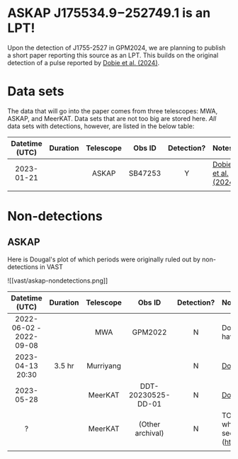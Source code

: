 # ASKAP J175534.9−252749.1 is an LPT!

Upon the detection of J1755-2527 in GPM2024, we are planning to publish a short paper reporting this source as an LPT. This builds on the original detection of a pulse reported by [Dobie et al. (2024)](https://ui.adsabs.harvard.edu/abs/2024MNRAS.535..909D/abstract).

# Data sets

The data that will go into the paper comes from three telescopes: MWA, ASKAP, and MeerKAT. Data sets that are not too big are stored here. *All* data sets with detections, however, are listed in the below table:

| Datetime (UTC) | Duration | Telescope | Obs ID | Detection? | Notes |
| :------------: | :------: | :-------: | :----: | :--------: | :---- |
| 2023-01-21 | | ASKAP | SB47253 | Y | [Dobie et al. (2024)](https://ui.adsabs.harvard.edu/abs/2024MNRAS.535..909D/abstract) |
| | | | | |

# Non-detections

## ASKAP

Here is Dougal's plot of which periods were originally ruled out by non-detections in VAST

![[vast/askap-nondetections.png]]

| Datetime (UTC) | Duration | Telescope | Obs ID | Detection? | Notes |
| :------------: | :------: | :-------: | :----: | :--------: | :---- |
| 2022-06-02 - 2022-09-08 | | MWA | GPM2022 | N | Double check, now that we have an ephemeris |
| 2023-04-13 20:30 | 3.5 hr| Murriyang | | N | [Dobie et al. (2024)](https://ui.adsabs.harvard.edu/abs/2024MNRAS.535..909D/abstract) |
| 2023-05-28 | | MeerKAT | DDT-20230525-DD-01 | N | [Dobie et al. (2024)](https://ui.adsabs.harvard.edu/abs/2024MNRAS.535..909D/abstract) |
| ? | | MeerKAT | (Other archival) | N | TODO: Find out all the times when it should have been seen, but wasn't. (https://archive.sarao.ac.za/) |
| | | | | |
